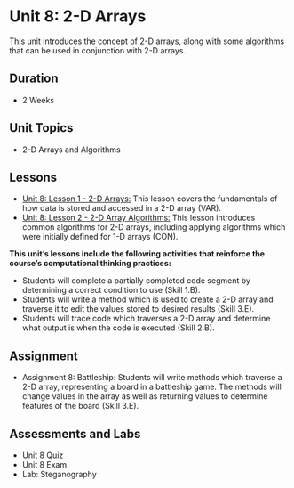 # Unit 8: 2-D Arrays

This unit introduces the concept of 2-D arrays, along with some algorithms that can be used in conjunction with 2-D arrays.

## Duration
* 2 Weeks

## Unit Topics
* 2-D Arrays and Algorithms

## Lessons
* [Unit 8: Lesson 1 - 2-D Arrays:](https://github.com/mapoztate/apcsa2020/tree/master/unit8/lesson1) This lesson covers the fundamentals of how data is stored and accessed in a 2-D array (VAR).
* [Unit 8: Lesson 2 - 2-D Array Algorithms:](https://github.com/mapoztate/apcsa2020/tree/master/unit8/lesson2) This lesson introduces common algorithms for 2-D arrays, including applying algorithms which were initially defined for 1-D arrays (CON).

**This unit’s lessons include the following activities that reinforce the course’s computational thinking practices:**
* Students will complete a partially completed code segment by determining a correct condition to use (Skill 1.B).
* Students will write a method which is used to create a 2-D array and traverse it to edit the values stored to desired results (Skill 3.E).
* Students will trace code which traverses a 2-D array and determine what output is when the code is executed (Skill 2.B).

## Assignment
* Assignment 8: Battleship: Students will write methods which traverse a 2-D array, representing a board in a battleship game. The methods will change values in the array as well as returning values to determine features of the board (Skill 3.E).

## Assessments and Labs
* Unit 8 Quiz
* Unit 8 Exam
* Lab: Steganography
